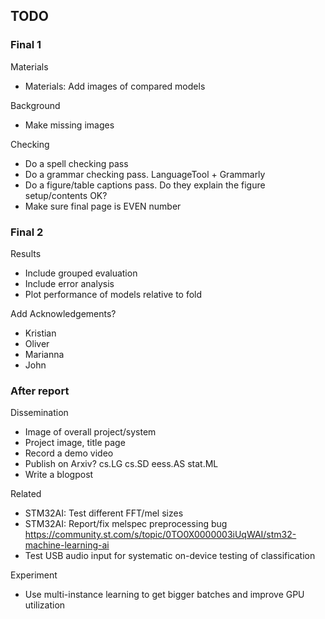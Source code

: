 
## TODO

### Final 1

Materials

- Materials: Add images of compared models

Background

- Make missing images

Checking

- Do a spell checking pass
- Do a grammar checking pass. LanguageTool + Grammarly
- Do a figure/table captions pass.
Do they explain the figure setup/contents OK?
- Make sure final page is EVEN number

### Final 2

Results

- Include grouped evaluation
- Include error analysis
- Plot performance of models relative to fold

Add Acknowledgements?

- Kristian
- Oliver
- Marianna
- John

### After report

Dissemination

- Image of overall project/system
- Project image, title page
- Record a demo video
- Publish on Arxiv? cs.LG cs.SD eess.AS stat.ML
- Write a blogpost

Related

- STM32AI: Test different FFT/mel sizes
- STM32AI: Report/fix melspec preprocessing bug
https://community.st.com/s/topic/0TO0X0000003iUqWAI/stm32-machine-learning-ai
- Test USB audio input for systematic on-device testing of classification 

Experiment

- Use multi-instance learning to get bigger batches and improve GPU utilization


